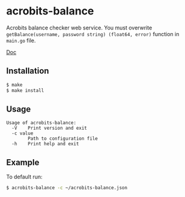 # acrobits-balance

Acrobits balance checker web service. You must overwrite 
`getBalance(username, password string) (float64, error)` function in `main.go` 
file.

[Doc](https://doc.acrobits.net/api/client/balance_checker.html)

## Installation
```sh
$ make
$ make install
```

## Usage
```text
Usage of acrobits-balance:
  -V	Print version and exit
  -c value
    	Path to configuration file
  -h	Print help and exit
```

## Example

To default run:
```sh
$ acrobits-balance -c ~/acrobits-balance.json
```
